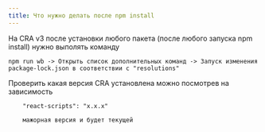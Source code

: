 ```yaml
---
title: Что нужно делать после npm install
---
```


На CRA v3 после установки любого пакета (после любого запуска npm install) нужно выполять команду

```
npm run wb -> Открыть список дополнительных команд -> Запуск изменения package-lock.json в соответствии с "resolutions"
```

Проверить какая версия CRA установлена можно посмотрев на зависимость 

```
    "react-scripts": "x.x.x"

    мажорная версия и будет текущей
```
